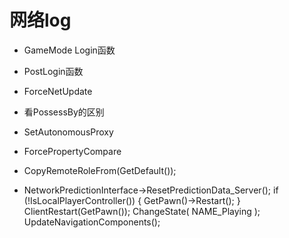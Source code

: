 # 网络log
- GameMode Login函数
- PostLogin函数
- ForceNetUpdate

- 看PossessBy的区别
- SetAutonomousProxy
- ForcePropertyCompare
- 	CopyRemoteRoleFrom(GetDefault<APawn>());
- 	NetworkPredictionInterface->ResetPredictionData_Server();
if (!IsLocalPlayerController())
		{
			GetPawn()->Restart();
		}
    ClientRestart(GetPawn());
ChangeState( NAME_Playing );
UpdateNavigationComponents();
